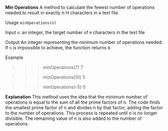 **Min Operations**
A method to calculate the fewest number of operations needed to result in exactly n H characters in a text file.

Usage
`minOperations(n)`

Input
`n`: an integer, the target number of `H` characters in the text file

Output
An integer representing the minimum number of operations needed. If `n` is impossible to achieve, the function returns `0`.

Example

>>> minOperations(7)
7

>>> minOperations(10)
5

>>> minOperations(-5)
0 

**Explanation**
This method uses the idea that the minimum number of operations is equal to the sum of all the prime factors of n. The code finds the smallest prime factor of n and divides n by that factor, adding the factor to the number of operations. This process is repeated until n is no longer divisible. The remaining value of n is also added to the number of operations.



